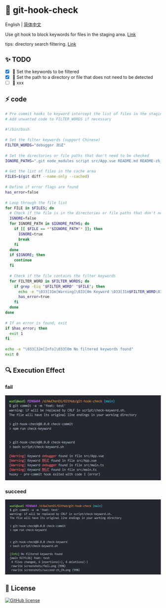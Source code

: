 # 🚀 git-hook-check

English | [简体中文](./README-zh_CN.md)

Use git hook to block keywords for files in the staging area. [Link](./script/check-keyword.sh)

tips: directory search filtering. [Link](./script/file-check-keyword.sh)

## ✨ TODO

- [x] 🔨 Set the keywords to be filtered
- [x] 🔨 Set the path to a directory or file that does not need to be detected
- [ ] 🔨 xxx

## ⚡ code

```sh
# Pre commit hooks to keyword intercept the list of files in the staging area
# Add unwanted code to FILTER_WORDS if necessary

#!/bin/bash

# Set the filter keywords (support Chinese)
FILTER_WORDS="debugger 测试"

# Set the directories or file paths that don't need to be checked
IGNORE_PATHS=".git node_modules script src/App.vue README.md README-zh_CN.md"

# Get the list of files in the cache area
FILES=$(git diff --name-only --cached)

# Define if error flags are found
has_error=false

# Loop through the file list
for FILE in $FILES; do
  # Check if the file is in the directories or file paths that don't need to be checked
  IGNORE=false
  for IGNORE_PATH in $IGNORE_PATHS; do
    if [[ $FILE == *"$IGNORE_PATH"* ]]; then
      IGNORE=true
      break
    fi
  done
  if $IGNORE; then
    continue
  fi

  # Check if the file contains the filter keywords
  for FILTER_WORD in $FILTER_WORDS; do
    if grep -Eiq "$FILTER_WORD" "$FILE"; then
      echo -e "\033[31m[Warning]\033[0m Keyword \033[31m$FILTER_WORD\033[0m found in file $FILE"
      has_error=true
    fi
  done
done

# If an error is found, exit
if $has_error; then
  exit 1
fi

echo -e "\033[32m[Info]\033[0m No filtered keywords found"
exit 0

```

## 🔍 Execution Effect

### fail

![fail](./screenshots/fail.png)

### succeed

![succeed](./screenshots/succeed.png)

## 🎈 License

[![GitHub license](https://img.shields.io/github/license/WuChenDi/git-hook-check)](https://github.com/WuChenDi/git-hook-check/blob/master/LICENSE)

<!-- npx husky add .husky/pre-commit "npm run check-commit"
https://juejin.cn/post/6908534290179424263
https://stackoverflow.com/questions/13877469/how-to-disable-git-push-when-there-are-todos-in-code
https://git-scm.com/book/en/v2/Customizing-Git-Git-Hooks#Client-Side-Hooks
http://mark-story.com/posts/view/using-git-commit-hooks-to-prevent-stupid-mistakes -->
